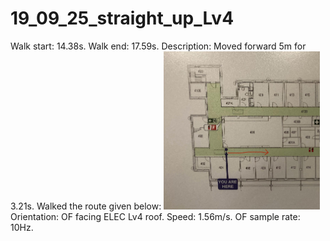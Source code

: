 # 19_09_25_straight_up_Lv4

Walk start: 14.38s.
Walk end: 17.59s.
Description: Moved forward 5m for 3.21s. Walked the route given below:
<img src="straight2.jpg" alt="drawing" width="250"/>
Orientation: OF facing ELEC Lv4 roof.
Speed: 1.56m/s.
OF sample rate: 10Hz.